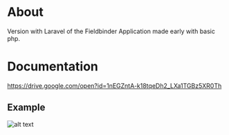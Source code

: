 # About #
Version with Laravel of the Fieldbinder Application made early with basic php.

# Documentation #
https://drive.google.com/open?id=1nEGZntA-k18tqeDh2_LXa1TGBz5XR0Th

## Example
![alt text](https://github.com/bibliotecaosmar/fieldbinder/master/imgs/tela-animal.png?raw=true)
